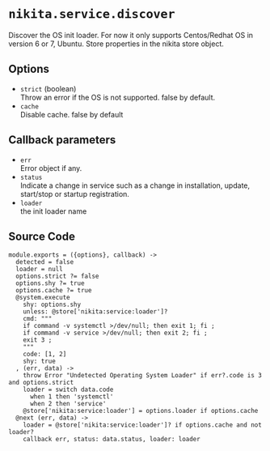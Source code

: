 
# `nikita.service.discover`

Discover the OS init loader.
For now it only supports Centos/Redhat OS in version 6 or 7, Ubuntu.
Store properties in the nikita store object.

## Options

* `strict` (boolean)   
  Throw an error if the OS is not supported. false by default.   
* `cache`   
  Disable cache. false by default   

## Callback parameters

* `err`   
  Error object if any.   
* `status`   
  Indicate a change in service such as a change in installation, update, 
  start/stop or startup registration.   
* `loader`   
  the init loader name   

## Source Code

    module.exports = ({options}, callback) ->
      detected = false
      loader = null
      options.strict ?= false
      options.shy ?= true
      options.cache ?= true
      @system.execute
        shy: options.shy
        unless: @store['nikita:service:loader']?
        cmd: """
        if command -v systemctl >/dev/null; then exit 1; fi ;
        if command -v service >/dev/null; then exit 2; fi ;
        exit 3 ;
        """
        code: [1, 2]
        shy: true
      , (err, data) ->
        throw Error "Undetected Operating System Loader" if err?.code is 3 and options.strict
        loader = switch data.code
          when 1 then 'systemctl'
          when 2 then 'service'
        @store['nikita:service:loader'] = options.loader if options.cache
      @next (err, data) ->
        loader = @store['nikita:service:loader']? if options.cache and not loader?
        callback err, status: data.status, loader: loader

